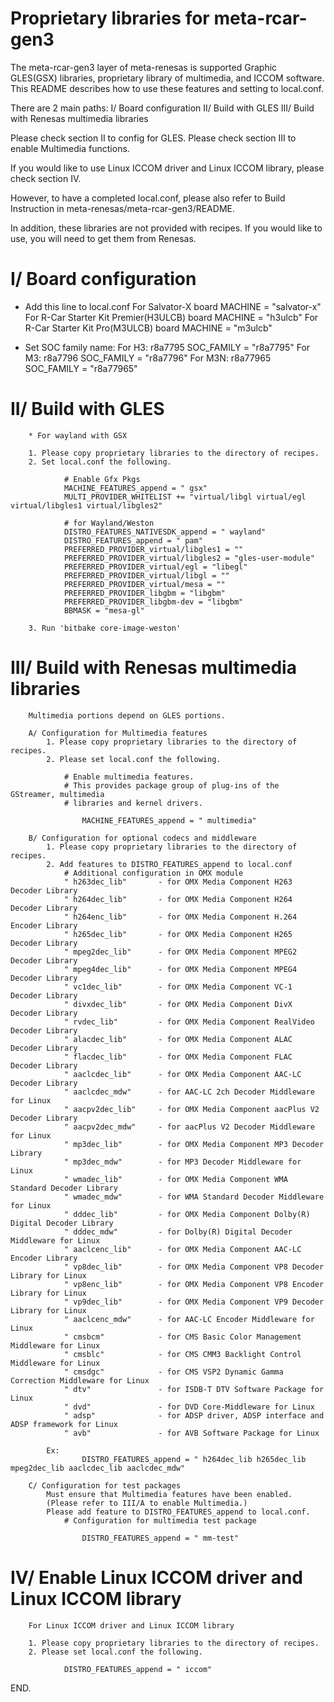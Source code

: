 Proprietary libraries for meta-rcar-gen3
========================================

The meta-rcar-gen3 layer of meta-renesas is supported Graphic GLES(GSX) libraries,
proprietary library of multimedia, and ICCOM software.
This README describes how to use these features and setting to local.conf.

There are 2 main paths:
    I/   Board configuration
    II/  Build with GLES
    III/ Build with Renesas multimedia libraries

Please check section II to config for GLES.
Please check section III to enable Multimedia functions.

If you would like to use Linux ICCOM driver and Linux ICCOM library,
please check section IV.

However, to have a completed local.conf,
please also refer to Build Instruction in meta-renesas/meta-rcar-gen3/README.

In addition, these libraries are not provided with recipes. If you would like to use,
you will need to get them from Renesas.

I/ Board configuration
==================
* Add this line to local.conf
    For Salvator-X board
           MACHINE = "salvator-x"
    For R-Car Starter Kit Premier(H3ULCB) board
           MACHINE = "h3ulcb"
    For R-Car Starter Kit Pro(M3ULCB) board
           MACHINE = "m3ulcb"

* Set SOC family name:
   For H3: r8a7795
   SOC_FAMILY = "r8a7795"
   For M3: r8a7796
   SOC_FAMILY = "r8a7796"
   For M3N: r8a77965
   SOC_FAMILY = "r8a77965"

II/ Build with GLES
==================
        * For wayland with GSX

        1. Please copy proprietary libraries to the directory of recipes.
        2. Set local.conf the following.

                # Enable Gfx Pkgs
                MACHINE_FEATURES_append = " gsx"
                MULTI_PROVIDER_WHITELIST += "virtual/libgl virtual/egl virtual/libgles1 virtual/libgles2"

                # for Wayland/Weston
                DISTRO_FEATURES_NATIVESDK_append = " wayland"
                DISTRO_FEATURES_append = " pam"
                PREFERRED_PROVIDER_virtual/libgles1 = ""
                PREFERRED_PROVIDER_virtual/libgles2 = "gles-user-module"
                PREFERRED_PROVIDER_virtual/egl = "libegl"
                PREFERRED_PROVIDER_virtual/libgl = ""
                PREFERRED_PROVIDER_virtual/mesa = ""
                PREFERRED_PROVIDER_libgbm = "libgbm"
                PREFERRED_PROVIDER_libgbm-dev = "libgbm"
                BBMASK = "mesa-gl"

        3. Run 'bitbake core-image-weston'

III/ Build with Renesas multimedia libraries
============================================
        Multimedia portions depend on GLES portions.

        A/ Configuration for Multimedia features
            1. Please copy proprietary libraries to the directory of recipes.
            2. Please set local.conf the following.

                # Enable multimedia features.
                # This provides package group of plug-ins of the GStreamer, multimedia
                # libraries and kernel drivers.

                    MACHINE_FEATURES_append = " multimedia"

        B/ Configuration for optional codecs and middleware
            1. Please copy proprietary libraries to the directory of recipes.
            2. Add features to DISTRO_FEATURES_append to local.conf
                # Additional configuration in OMX module
                " h263dec_lib"       - for OMX Media Component H263 Decoder Library
                " h264dec_lib"       - for OMX Media Component H264 Decoder Library
                " h264enc_lib"       - for OMX Media Component H.264 Encoder Library
                " h265dec_lib"       - for OMX Media Component H265 Decoder Library
                " mpeg2dec_lib"      - for OMX Media Component MPEG2 Decoder Library
                " mpeg4dec_lib"      - for OMX Media Component MPEG4 Decoder Library
                " vc1dec_lib"        - for OMX Media Component VC-1 Decoder Library
                " divxdec_lib"       - for OMX Media Component DivX Decoder Library
                " rvdec_lib"         - for OMX Media Component RealVideo Decoder Library
                " alacdec_lib"       - for OMX Media Component ALAC Decoder Library
                " flacdec_lib"       - for OMX Media Component FLAC Decoder Library
                " aaclcdec_lib"      - for OMX Media Component AAC-LC Decoder Library
                " aaclcdec_mdw"      - for AAC-LC 2ch Decoder Middleware for Linux
                " aacpv2dec_lib"     - for OMX Media Component aacPlus V2 Decoder Library
                " aacpv2dec_mdw"     - for aacPlus V2 Decoder Middleware for Linux
                " mp3dec_lib"        - for OMX Media Component MP3 Decoder Library
                " mp3dec_mdw"        - for MP3 Decoder Middleware for Linux
                " wmadec_lib"        - for OMX Media Component WMA Standard Decoder Library
                " wmadec_mdw"        - for WMA Standard Decoder Middleware for Linux
                " dddec_lib"         - for OMX Media Component Dolby(R) Digital Decoder Library
                " dddec_mdw"         - for Dolby(R) Digital Decoder Middleware for Linux
                " aaclcenc_lib"      - for OMX Media Component AAC-LC Encoder Library
                " vp8dec_lib"        - for OMX Media Component VP8 Decoder Library for Linux
                " vp8enc_lib"        - for OMX Media Component VP8 Encoder Library for Linux
                " vp9dec_lib"        - for OMX Media Component VP9 Decoder Library for Linux
                " aaclcenc_mdw"      - for AAC-LC Encoder Middleware for Linux
                " cmsbcm"            - for CMS Basic Color Management Middleware for Linux
                " cmsblc"            - for CMS CMM3 Backlight Control Middleware for Linux
                " cmsdgc"            - for CMS VSP2 Dynamic Gamma Correction Middleware for Linux
                " dtv"               - for ISDB-T DTV Software Package for Linux
                " dvd"               - for DVD Core-Middleware for Linux
                " adsp"              - for ADSP driver, ADSP interface and ADSP framework for Linux
                " avb"               - for AVB Software Package for Linux

            Ex:
                    DISTRO_FEATURES_append = " h264dec_lib h265dec_lib mpeg2dec_lib aaclcdec_lib aaclcdec_mdw"

        C/ Configuration for test packages
            Must ensure that Multimedia features have been enabled.
            (Please refer to III/A to enable Multimedia.)
            Please add feature to DISTRO_FEATURES_append to local.conf.
                # Configuration for multimedia test package

                    DISTRO_FEATURES_append = " mm-test"

IV/ Enable Linux ICCOM driver and Linux ICCOM library
=====================================================
        For Linux ICCOM driver and Linux ICCOM library

        1. Please copy proprietary libraries to the directory of recipes.
        2. Please set local.conf the following.

                DISTRO_FEATURES_append = " iccom"
END.
